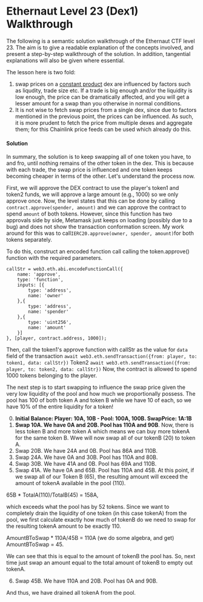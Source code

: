 # Ethernaut Level 23 (Dex1) Walkthrough

The following is a semantic solution walkthrough of the Ethernaut CTF level 23. The aim is to give a readable explanation of the concepts involved, and present a step-by-step walkthrough of the solution. In addition, tangential explanations will also be given where essential.

The lesson here is two fold:

1.  swap prices on a [constant product](https://research.paradigm.xyz/amm-price-impact) dex are influenced by factors such as liqudity, trade size etc. If a trade is big enough and/or the liquidity is low enough, the price can be dramatically affected, and you will get a lesser amount for a swap than you otherwise in normal conditions.
2.  It is not wise to fetch swap prices from a single dex, since due to factors mentioned in the previous point, the prices can be influenced. As such, it is more prudent to fetch the price from multiple dexes and aggregate them; for this Chainlink price feeds can be used which already do this.

#### Solution

In summary, the solution is to keep swapping all of one token you have, to and fro, until nothing remains of the other token in the dex. This is because with each trade, the swap price is influenced and one token keeps becoming cheaper in terms of the other. Let's understand the process now.

First, we will approve the DEX contract to use the player's token1 and token2 funds, we will approve a large amount (e.g., 1000) so we only approve once. Now, the level states that this can be done by calling `contract.approve(spender, amount)` and we can approve the contract to spend `amount` of both tokens. However, since this function has two approvals side by side, Metamask just keeps on loading (possibly due to a bug) and does not show the transaction conformation screen. My work around for this was to call`IERC20.approve(owner, spender, amount)`for both tokens separately.

To do this, construct an encoded function call calling the token.approve() function with the required parameters.

```
callStr = web3.eth.abi.encodeFunctionCall({
    name: 'approve',
    type: 'function',
    inputs: [{
        type: 'address',
        name: 'owner'
    },{
        type: 'address',
        name: 'spender'
    },{
        type: 'uint256',
        name: 'amount'
    }]
}, [player, contract.address, 1000]);
```

Then, call the token1's approve function with callStr as the value for `data` field of the transaction
`await web3.eth.sendTransaction({from: player, to: token1, data: callStr})`
Token2
`await web3.eth.sendTransaction({from: player, to: token2, data: callStr})`
Now, the contract is allowed to spend 1000 tokens belonging to the player.

The next step is to start swapping to influence the swap price given the very low liquidity of the pool and how much we proportionally possess. The pool has 100 of both token A and token B while we have 10 of each, so we have 10% of the entire liquidity for a token!

0.  **Initial Balance: Player: 10A, 10B - Pool: 100A, 100B. SwapPrice: 1A:1B**
1.  **Swap 10A. We have 0A and 20B. Pool has 110A and 90B**. Now, there is less token B and more token A which means we can buy more tokenA for the same token B. Wwe will now swap all of our tokenB (20) to token A.
2.  Swap 20B. We have 24A and 0B. Pool has 86A and 110B.
3.  Swap 24A. We have 0A and 30B. Pool has 110A and 80B.
4.  Swap 30B. We have 41A and 0B. Pool has 69A and 110B.
5.  Swap 41A. We have 0A and 65B. Pool has 110A and 45B.
    At this point, if we swap all of our Token B (65), the resulting amount will exceed the amount of tokenA available in the pool (110).

65B * TotalA(110)/TotalB(45) = 158A,

which exceeds what the pool has by 52 tokens. Since we want to completely drain the liquidity of one token (in this case tokenA) from the pool, we first calculate exactly how much of tokenB do we need to swap for the resulting tokenA amount to be exactly 110.

AmountBToSwap * 110A/45B = 110A (we do some algebra, and get)
AmountBToSwap = 45.

We can see that this is equal to the amount of tokenB the pool has. So, next time just swap an amount equal to the total amount of tokenB to empty out tokenA.

6.  Swap 45B. We have 110A and 20B. Pool has 0A and 90B.

And thus, we have drained all tokenA from the pool.